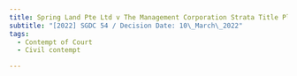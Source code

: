 ```yaml
---
title: Spring Land Pte Ltd v The Management Corporation Strata Title Plan No. 4067
subtitle: "[2022] SGDC 54 / Decision Date: 10\_March\_2022"
tags:
  - Contempt of Court
  - Civil contempt

---
```

